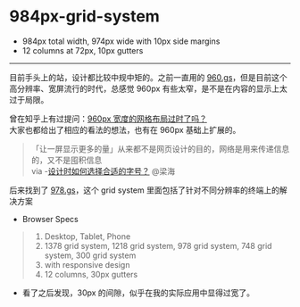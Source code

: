 984px-grid-system
=================

* 984px total width, 974px wide with 10px side margins
* 12 columns at 72px, 10px gutters

-------------------------------------------------------------------

目前手头上的站，设计都比较中规中矩的。之前一直用的 [960.gs](http://960.gs)，但是目前这个高分辨率、宽屏流行的时代，总感觉 960px 有些太窄，是不是在内容的显示上太过于局限。

曾在知乎上有过提问：[960px 宽度的网格布局过时了吗？](http://www.zhihu.com/question/20088948)  
大家也都给出了相应的看法的想法，也有在 960px 基础上扩展的。
> 「让一屏显示更多的量」从来都不是网页设计的目的，网络是用来传递信息的，又不是囤积信息  
> via -[设计时如何选择合适的字号？](http://www.zhihu.com/question/19629822) @梁海

后来找到了 [978.gs](http://978.gs/)，这个 grid system 里面包括了针对不同分辨率的终端上的解决方案

* Browser Specs
> 1. Desktop, Tablet, Phone  
> 2. 1378 grid system, 1218 grid system, 978 grid system, 748 grid system, 300 grid system  
> 3. with responsive design
> 4. 12 columns, 30px gutters

* 看了之后发现，30px 的间隙，似乎在我的实际应用中显得过宽了。





